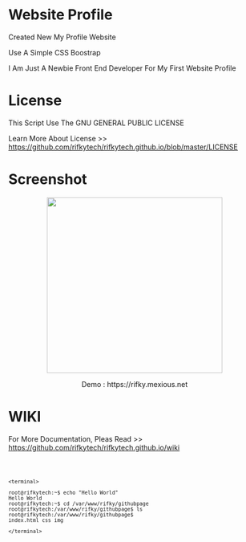 # Website Profile
Created New My Profile Website 

Use A Simple CSS Boostrap

I Am Just A Newbie Front End Developer For My First Website Profile

# License

This Script Use The GNU GENERAL PUBLIC LICENSE

Learn More About License >> https://github.com/rifkytech/rifkytech.github.io/blob/master/LICENSE 

# Screenshot

<p align="center">
  <img src="https://rifkytech.github.io/img/screenshot.png" width="350"/>
  
</p> 

<p align="center">Demo : https://rifky.mexious.net </p>


# WIKI

For More Documentation, Pleas Read >> https://github.com/rifkytech/rifkytech.github.io/wiki





<code>
	
	
	
	<terminal>
	
	root@rifkytech:~$ echo "Hello World"
	Hello World
	root@rifkytech:~$ cd /var/www/rifky/githubpage
	root@rifkytech:/var/www/rifky/githubpage$ ls
	root@rifkytech:/var/www/rifky/githubpage$ 
	index.html css img
	
	</terminal>
	
	
</code>


